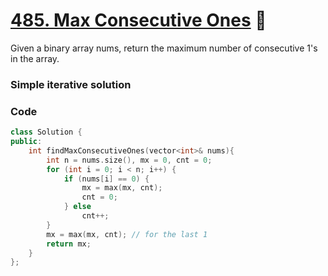 # [485. Max Consecutive Ones](https://leetcode.com/problems/max-consecutive-ones/) 🌟

Given a binary array nums, return the maximum number of consecutive 1's in the array.

### Simple iterative solution

### Code

```cpp
class Solution {
public:
    int findMaxConsecutiveOnes(vector<int>& nums){
        int n = nums.size(), mx = 0, cnt = 0;
        for (int i = 0; i < n; i++) {
            if (nums[i] == 0) {
                mx = max(mx, cnt);
                cnt = 0;
            } else
                cnt++;
        }
        mx = max(mx, cnt); // for the last 1
        return mx;
    }
};
```

